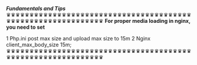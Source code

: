**_Fundamentals and Tips_**
♛♛♛♛♛♛♛♛♛♛♛♛♛♛♛♛♛♛♛♛♛♛♛♛♛♛♛♛♛♛♛♛♛♛♛♛♛♛♛♛♛♛♛♛♛♛♛♛♛♛♛♛♛♛♛♛♛♛♛♛♛
**For proper media loading in nginx, you need to set**

1 Php.ini post max size and upload max size to 15m
2  Nginx client_max_body_size    15m;
♛♛♛♛♛♛♛♛♛♛♛♛♛♛♛♛♛♛♛♛♛♛♛♛♛♛♛♛♛♛♛♛♛♛♛♛♛♛♛♛♛♛♛♛♛♛♛♛♛♛♛♛♛♛♛♛♛♛♛♛♛